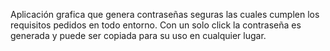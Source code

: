 Aplicación grafica que genera contraseñas seguras las cuales cumplen los requisitos pedidos en todo entorno. 
Con un solo click la contraseña es generada y puede ser copiada para su uso en cualquier lugar.
